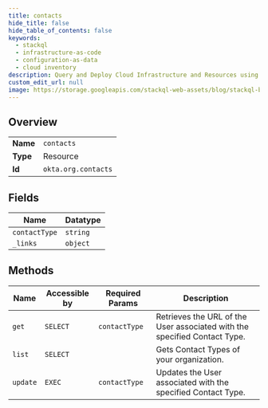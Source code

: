 ```yaml
---
title: contacts
hide_title: false
hide_table_of_contents: false
keywords:
  - stackql
  - infrastructure-as-code
  - configuration-as-data
  - cloud inventory
description: Query and Deploy Cloud Infrastructure and Resources using SQL
custom_edit_url: null
image: https://storage.googleapis.com/stackql-web-assets/blog/stackql-blog-post-featured-image.png
---
```

  
    

## Overview
<table><tbody>
<tr><td><b>Name</b></td><td><code>contacts</code></td></tr>
<tr><td><b>Type</b></td><td>Resource</td></tr>
<tr><td><b>Id</b></td><td><code>okta.org.contacts</code></td></tr>
</tbody></table>

## Fields
| Name | Datatype |
| ---- | -------- |
| `contactType` | `string` |
| `_links` | `object` |
## Methods
| Name | Accessible by | Required Params | Description |
| ---- | ------------- | --------------- | ----------- |
| `get` | `SELECT` | `contactType` | Retrieves the URL of the User associated with the specified Contact Type. |
| `list` | `SELECT` |  | Gets Contact Types of your organization. |
| `update` | `EXEC` | `contactType` | Updates the User associated with the specified Contact Type. |
